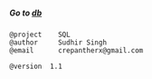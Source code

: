 ##### Go to [db](https://github.com/crepantherx/db)

```
@project    SQL
@author     Sudhir Singh 
@email      crepantherx@gmail.com
```

```
@version  1.1
```
